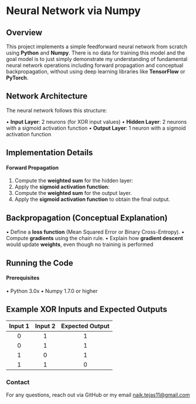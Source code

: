 # Neural Network via Numpy

## Overview

This project implements a simple feedforward neural network from scratch using **Python** and **Numpy**. There is no data for training this model and the goal model is to just simply demonstrate my understanding of fundamental neural network operations including forward propagation and conceptual backpropagation, without using deep learning libraries like **TensorFlow** or **PyTorch**.

## Network Architecture

The neural network follows this structure:

• **Input Layer**: 2 neurons (for XOR input values)
• **Hidden Layer**: 2 neurons with a sigmoid activation function
• **Output Layer**: 1 neuron with a sigmoid activation function

## Implementation Details

#### Forward Propagation

1. Compute the **weighted sum** for the hidden layer:
2. Apply the **sigmoid activation function**:
3. Compute the **weighted sum** for the output layer.
4. Apply the **sigmoid activation function** to obtain the final output.

## Backpropagation (Conceptual Explanation) 
• Define a **loss function** (Mean Squared Error or Binary Cross-Entropy).
• Compute **gradients** using the chain rule.
• Explain how **gradient descent** would update **weights**, even though no training is performed

## Running the Code

#### Prerequisites
• Python 3.0x
• Numpy 1.7.0 or higher

## Example XOR Inputs and Expected Outputs

Input 1 | Input 2 | Expected Output |
|:-----:|:-------:|:---------------:|
|0|1|1|
|0|1|1|
|1|0|1|
|1|1|0|

### Contact

For any questions, reach out via GitHub or my email naik.tejas11@gmail.com